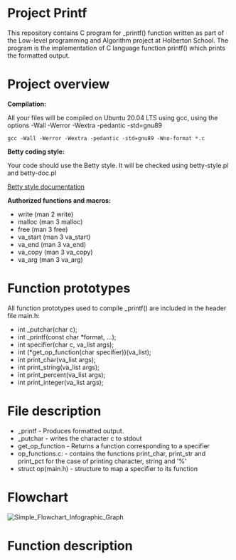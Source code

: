 # Project Printf

This repository contains C program for _printf() function written as part of the Low-level programming and Algorithm project at Holberton School. The program is the implementation of C language function printf() which prints the formatted output.

# Project overview

**Compilation:**

All your files will be compiled on Ubuntu 20.04 LTS using gcc, using the options -Wall -Werror -Wextra -pedantic -std=gnu89

`gcc -Wall -Werror -Wextra -pedantic -std=gnu89 -Wno-format *.c`

**Betty coding style:**

Your code should use the Betty style. It will be checked using betty-style.pl and betty-doc.pl

[Betty style documentation](https://github.com/alx-tools/Betty/wiki)

**Authorized functions and macros:**

* write (man 2 write)
* malloc (man 3 malloc)
* free (man 3 free)
* va_start (man 3 va_start)
* va_end (man 3 va_end)
* va_copy (man 3 va_copy)
* va_arg (man 3 va_arg)

# Function prototypes

All function prototypes used to compile _printf() are included in the header file main.h:

* int _putchar(char c);
* int _printf(const char *format, ...);
* int specifier(char c, va_list args);
* int (*get_op_function(char specifier))(va_list);
* int print_char(va_list args);
* int print_string(va_list args);
* int print_percent(va_list args);
* int print_integer(va_list args);

# File description

* _printf - Produces formatted output.
* _putchar - writes the character c to stdout
* get_op_function - Returns a function corresponding to a specifier
* op_functions.c: - contains the functions print_char, print_str and print_pct for the case of printing character, string and '%'
* struct op(main.h) - structure to map a specifier to its function

# Flowchart

![Simple_Flowchart_Infographic_Graph](https://github.com/user-attachments/assets/f7939f8e-cdac-4bd4-acc8-bd0af9498ce2)

# Function description


